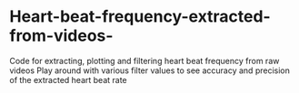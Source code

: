 # Heart-beat-frequency-extracted-from-videos-

Code for extracting, plotting and filtering heart beat frequency from raw videos
Play around with various filter values to see accuracy and precision of the extracted heart beat rate

